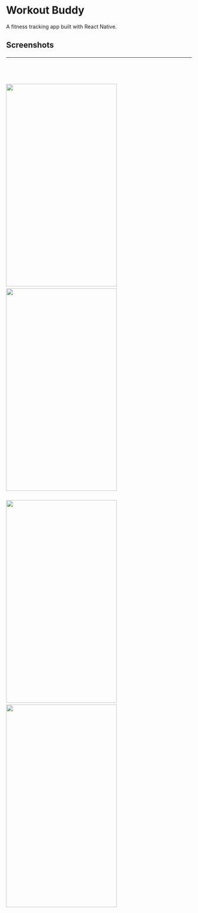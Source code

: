 # Workout Buddy
A fitness tracking app built with React Native.

<h2> Screenshots 
  <hr>
<br><br>
<img src ="https://user-images.githubusercontent.com/13084034/208834413-34e3b612-464e-45bc-9625-c5ece7e2aad5.png" width="300" height="550">
&emsp;&emsp;&emsp;
<img src ="https://user-images.githubusercontent.com/13084034/208834273-41d958e6-62c6-42f4-9af0-f20cf7000331.png" width="300" height="550">
<br><br>
<img src ="https://user-images.githubusercontent.com/13084034/208834451-316ff9c8-7c60-4ff5-8d68-bd96e435c59e.png" width="300" height="550">
&emsp;&emsp;&emsp;
<img src ="https://user-images.githubusercontent.com/13084034/208834453-32c857e5-e470-4996-aa49-99fe744c66a4.png" width="300" height="550">
